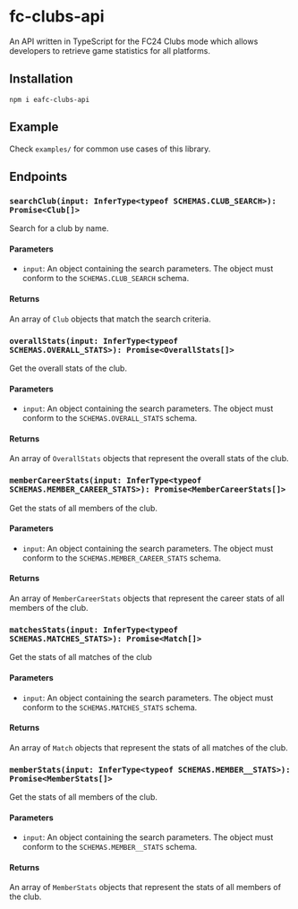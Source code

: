 # fc-clubs-api

An API written in TypeScript for the FC24 Clubs mode which allows developers to retrieve game statistics for all platforms.

## Installation
`npm i eafc-clubs-api`

## Example
Check `examples/` for common use cases of this library.

## Endpoints

### `searchClub(input: InferType<typeof SCHEMAS.CLUB_SEARCH>): Promise<Club[]>`

Search for a club by name.

#### Parameters

- `input`: An object containing the search parameters. The object must conform to the `SCHEMAS.CLUB_SEARCH` schema.

#### Returns

An array of `Club` objects that match the search criteria.

### `overallStats(input: InferType<typeof SCHEMAS.OVERALL_STATS>): Promise<OverallStats[]>`

Get the overall stats of the club.

#### Parameters

- `input`: An object containing the search parameters. The object must conform to the `SCHEMAS.OVERALL_STATS` schema.

#### Returns

An array of `OverallStats` objects that represent the overall stats of the club.

### `memberCareerStats(input: InferType<typeof SCHEMAS.MEMBER_CAREER_STATS>): Promise<MemberCareerStats[]>`

Get the stats of all members of the club.

#### Parameters

- `input`: An object containing the search parameters. The object must conform to the `SCHEMAS.MEMBER_CAREER_STATS` schema.

#### Returns

An array of `MemberCareerStats` objects that represent the career stats of all members of the club.

### `matchesStats(input: InferType<typeof SCHEMAS.MATCHES_STATS>): Promise<Match[]>`

Get the stats of all matches of the club

#### Parameters

- `input`: An object containing the search parameters. The object must conform to the `SCHEMAS.MATCHES_STATS` schema.

#### Returns

An array of `Match` objects that represent the stats of all matches of the club.

### `memberStats(input: InferType<typeof SCHEMAS.MEMBER__STATS>): Promise<MemberStats[]>`

Get the stats of all members of the club.

#### Parameters

- `input`: An object containing the search parameters. The object must conform to the `SCHEMAS.MEMBER__STATS` schema.

#### Returns

An array of `MemberStats` objects that represent the  stats of all members of the club.